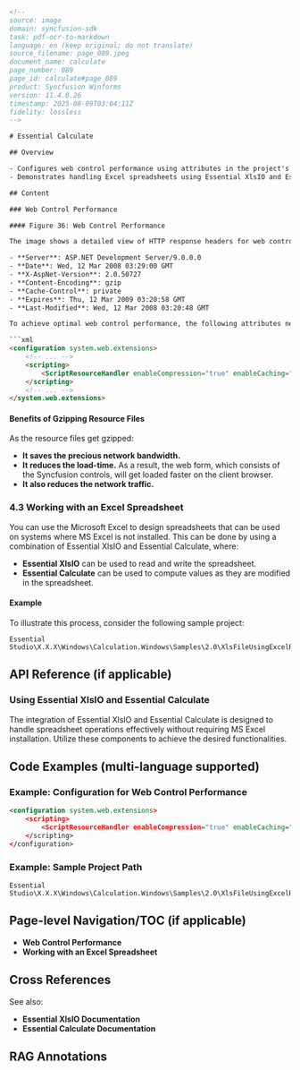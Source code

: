 ```html
<!-- 
source: image
domain: syncfusion-sdk
task: pdf-ocr-to-markdown
language: en (keep original; do not translate)
source_filename: page_089.jpeg
document_name: calculate
page_number: 089
page_id: calculate#page_089
product: Syncfusion Winforms
version: 11.4.0.26
timestamp: 2025-08-09T03:04:11Z
fidelity: lossless
-->

# Essential Calculate

## Overview

- Configures web control performance using attributes in the project's `web.config` file.
- Demonstrates handling Excel spreadsheets using Essential XlsIO and Essential Calculate.

## Content

### Web Control Performance

#### Figure 36: Web Control Performance

The image shows a detailed view of HTTP response headers for web control performance. Key attributes include:

- **Server**: ASP.NET Development Server/9.0.0.0
- **Date**: Wed, 12 Mar 2008 03:29:00 GMT
- **X-AspNet-Version**: 2.0.50727
- **Content-Encoding**: gzip
- **Cache-Control**: private
- **Expires**: Thu, 12 Mar 2009 03:20:58 GMT
- **Last-Modified**: Wed, 12 Mar 2008 03:20:48 GMT

To achieve optimal web control performance, the following attributes need to be set in the project's `web.config` file:

```xml
<configuration system.web.extensions>
    <!-- ... -->
    <scripting>
        <ScriptResourceHandler enableCompression="true" enableCaching="true" />
    </scripting>
    <!-- ... -->
</system.web.extensions>
```

#### Benefits of Gzipping Resource Files

As the resource files get gzipped:

- **It saves the precious network bandwidth.**
- **It reduces the load-time.** As a result, the web form, which consists of the Syncfusion controls, will get loaded faster on the client browser.
- **It also reduces the network traffic.**

### 4.3 Working with an Excel Spreadsheet

You can use the Microsoft Excel to design spreadsheets that can be used on systems where MS Excel is not installed. This can be done by using a combination of Essential XlsIO and Essential Calculate, where:

- **Essential XlsIO** can be used to read and write the spreadsheet.
- **Essential Calculate** can be used to compute values as they are modified in the spreadsheet.

#### Example

To illustrate this process, consider the following sample project:

```
Essential Studio\X.X.X\Windows\Calculation.Windows\Samples\2.0\XlsFileUsingExcelRW
```

## API Reference (if applicable)

### Using Essential XlsIO and Essential Calculate

The integration of Essential XlsIO and Essential Calculate is designed to handle spreadsheet operations effectively without requiring MS Excel installation. Utilize these components to achieve the desired functionalities.

## Code Examples (multi-language supported)

### Example: Configuration for Web Control Performance

```xml
<configuration system.web.extensions>
    <scripting>
        <ScriptResourceHandler enableCompression="true" enableCaching="true" />
    </scripting>
</configuration>
```

### Example: Sample Project Path

```
Essential Studio\X.X.X\Windows\Calculation.Windows\Samples\2.0\XlsFileUsingExcelRW
```

## Page-level Navigation/TOC (if applicable)

- **Web Control Performance**
- **Working with an Excel Spreadsheet**

## Cross References

See also:

- **Essential XlsIO Documentation**
- **Essential Calculate Documentation**

## RAG Annotations

<!-- tags: [Syncfusion Winforms, Essential Calculate, Essential XlsIO, Web Control Performance, Excel Spreadsheet Handling] keywords: [web.config, gzip, network bandwidth, load-time, network traffic, XlsIO, Calculate, sample project, configuration, HTTP response headers, Syncfusion] -->
```